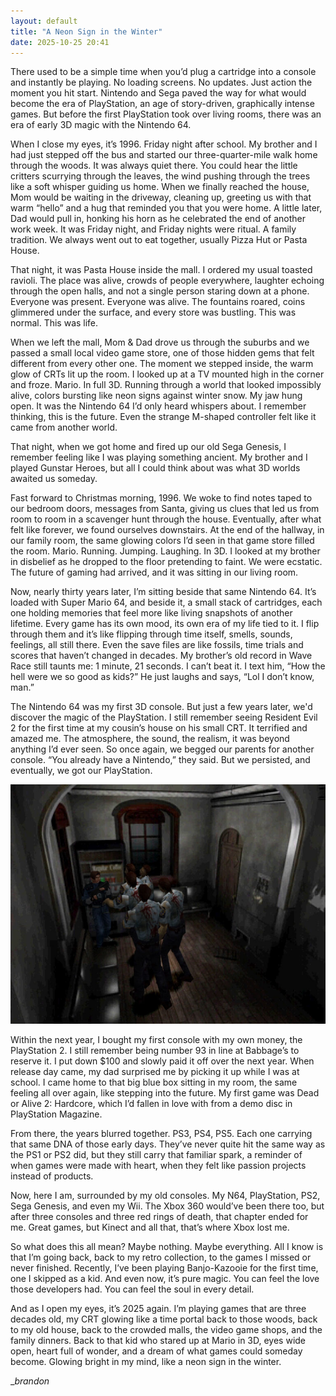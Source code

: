 ```yaml
---
layout: default
title: "A Neon Sign in the Winter"
date: 2025-10-25 20:41
---
```


There used to be a simple time when you’d plug a cartridge into a console and instantly be playing. No loading screens. No updates. Just action the moment you hit start.
Nintendo and Sega paved the way for what would become the era of PlayStation, an age of story-driven, graphically intense games. But before the first PlayStation took over living rooms, there was an era of early 3D magic with the Nintendo 64.

When I close my eyes, it’s 1996.
Friday night after school. My brother and I had just stepped off the bus and started our three-quarter-mile walk home through the woods. It was always quiet there. You could hear the little critters scurrying through the leaves, the wind pushing through the trees like a soft whisper guiding us home. When we finally reached the house, Mom would be waiting in the driveway, cleaning up, greeting us with that warm “hello” and a hug that reminded you that you were home.
A little later, Dad would pull in, honking his horn as he celebrated the end of another work week. It was Friday night, and Friday nights were ritual. A family tradition. We always went out to eat together, usually Pizza Hut or Pasta House.

That night, it was Pasta House inside the mall. I ordered my usual toasted ravioli. The place was alive, crowds of people everywhere, laughter echoing through the open halls, and not a single person staring down at a phone. Everyone was present. Everyone was alive. The fountains roared, coins glimmered under the surface, and every store was bustling. This was normal. This was life.

When we left the mall, Mom & Dad drove us through the suburbs and we passed a small local video game store, one of those hidden gems that felt different from every other one. The moment we stepped inside, the warm glow of CRTs lit up the room. I looked up at a TV mounted high in the corner and froze.
Mario. In full 3D. Running through a world that looked impossibly alive, colors bursting like neon signs against winter snow. My jaw hung open. It was the Nintendo 64 I’d only heard whispers about. I remember thinking, this is the future. Even the strange M-shaped controller felt like it came from another world.

That night, when we got home and fired up our old Sega Genesis, I remember feeling like I was playing something ancient. My brother and I played Gunstar Heroes, but all I could think about was what 3D worlds awaited us someday.

Fast forward to Christmas morning, 1996.
We woke to find notes taped to our bedroom doors, messages from Santa, giving us clues that led us from room to room in a scavenger hunt through the house. Eventually, after what felt like forever, we found ourselves downstairs. At the end of the hallway, in our family room, the same glowing colors I’d seen in that game store filled the room. Mario. Running. Jumping. Laughing. In 3D.
I looked at my brother in disbelief as he dropped to the floor pretending to faint. We were ecstatic. The future of gaming had arrived, and it was sitting in our living room.

Now, nearly thirty years later, I’m sitting beside that same Nintendo 64.
It’s loaded with Super Mario 64, and beside it, a small stack of cartridges, each one holding memories that feel more like living snapshots of another lifetime. Every game has its own mood, its own era of my life tied to it. I flip through them and it’s like flipping through time itself, smells, sounds, feelings, all still there.
Even the save files are like fossils, time trials and scores that haven’t changed in decades. My brother’s old record in Wave Race still taunts me: 1 minute, 21 seconds. I can’t beat it. I text him, “How the hell were we so good as kids?” He just laughs and says, “Lol I don’t know, man.”

The Nintendo 64 was my first 3D console. But just a few years later, we'd discover the magic of the PlayStation.
I still remember seeing Resident Evil 2 for the first time at my cousin’s house on his small CRT. It terrified and amazed me. The atmosphere, the sound, the realism, it was beyond anything I’d ever seen. So once again, we begged our parents for another console. “You already have a Nintendo,” they said. But we persisted, and eventually, we got our PlayStation.

<img src="/images/re2.jpg" alt="Resident Evil 2" />

Within the next year, I bought my first console with my own money, the PlayStation 2. I still remember being number 93 in line at Babbage’s to reserve it. I put down $100 and slowly paid it off over the next year. When release day came, my dad surprised me by picking it up while I was at school.
I came home to that big blue box sitting in my room, the same feeling all over again, like stepping into the future. My first game was Dead or Alive 2: Hardcore, which I’d fallen in love with from a demo disc in PlayStation Magazine.

From there, the years blurred together. PS3, PS4, PS5. Each one carrying that same DNA of those early days.
They’ve never quite hit the same way as the PS1 or PS2 did, but they still carry that familiar spark, a reminder of when games were made with heart, when they felt like passion projects instead of products.

Now, here I am, surrounded by my old consoles. My N64, PlayStation, PS2, Sega Genesis, and even my Wii. The Xbox 360 would’ve been there too, but after three consoles and three red rings of death, that chapter ended for me. Great games, but Kinect and all that, that’s where Xbox lost me.

So what does this all mean? Maybe nothing. Maybe everything.
All I know is that I’m going back, back to my retro collection, to the games I missed or never finished. Recently, I’ve been playing Banjo-Kazooie for the first time, one I skipped as a kid. And even now, it’s pure magic. You can feel the love those developers had. You can feel the soul in every detail.

And as I open my eyes, it’s 2025 again.
I’m playing games that are three decades old, my CRT glowing like a time portal back to those woods, back to my old house, back to the crowded malls, the video game shops, and the family dinners.
Back to that kid who stared up at Mario in 3D, eyes wide open, heart full of wonder, and a dream of what games could someday become. Glowing bright in my mind, like a neon sign in the winter.

__brandon_
